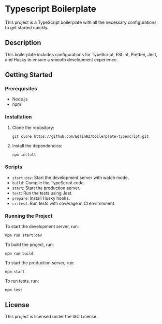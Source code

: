 # Typescript Boilerplate

This project is a TypeScript boilerplate with all the necessary configurations to get started quickly.

## Description

This boilerplate includes configurations for TypeScript, ESLint, Prettier, Jest, and Husky to ensure a smooth development experience.

## Getting Started

### Prerequisites

- Node.js
- npm

### Installation

1. Clone the repository:
   ```sh
   git clone https://github.com/Edain92/boilerplate-typescript.git
   ```
2. Install the dependencies:
   ```sh
   npm install
   ```

### Scripts

- `start:dev`: Start the development server with watch mode.
- `build`: Compile the TypeScript code.
- `start`: Start the production server.
- `test`: Run the tests using Jest.
- `prepare`: Install Husky hooks.
- `ci:test`: Run tests with coverage in CI environment.

### Running the Project

To start the development server, run:
```sh
npm run start:dev
```

To build the project, run:
```sh
npm run build
```

To start the production server, run:
```sh
npm start
```

To run tests, run:
```sh
npm test
```

## License

This project is licensed under the ISC License.
